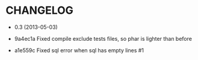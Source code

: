 CHANGELOG
=========

* 0.3 (2013-05-03)

 * 9a4ec1a Fixed compile exclude tests files, so phar is lighter than before
 * a1e559c Fixed sql error when sql has empty lines #1